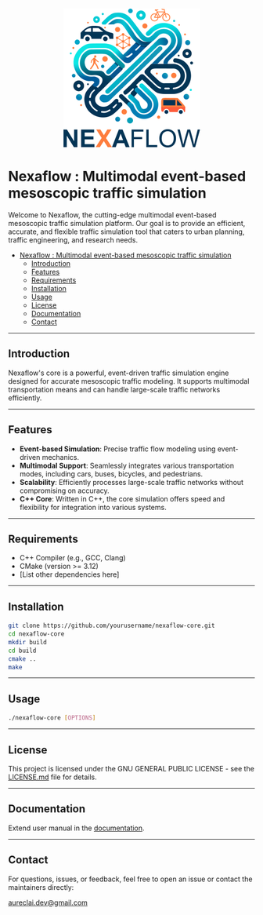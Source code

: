 
<p align="center">
  <img src="https://github.com/AureClai/nexaflow-core/blob/main/img/logo_nom_256.png" width=279 height=283/>
</p>


# Nexaflow : Multimodal event-based mesoscopic traffic simulation

Welcome to Nexaflow, the cutting-edge multimodal event-based mesoscopic traffic simulation platform. Our goal is to provide an efficient, accurate, and flexible traffic simulation tool that caters to urban planning, traffic engineering, and research needs.

- [Nexaflow : Multimodal event-based mesoscopic traffic simulation](#nexaflow--multimodal-event-based-mesoscopic-traffic-simulation)
  - [Introduction](#introduction)
  - [Features](#features)
  - [Requirements](#requirements)
  - [Installation](#installation)
  - [Usage](#usage)
  - [License](#license)
  - [Documentation](#documentation)
  - [Contact](#contact)


---

## Introduction

Nexaflow's core is a powerful, event-driven traffic simulation engine designed for accurate mesoscopic traffic modeling. It supports multimodal transportation means and can handle large-scale traffic networks efficiently.

---

## Features

- **Event-based Simulation**: Precise traffic flow modeling using event-driven mechanics.
- **Multimodal Support**: Seamlessly integrates various transportation modes, including cars, buses, bicycles, and pedestrians.
- **Scalability**: Efficiently processes large-scale traffic networks without compromising on accuracy.
- **C++ Core**: Written in C++, the core simulation offers speed and flexibility for integration into various systems.

---

## Requirements

- C++ Compiler (e.g., GCC, Clang)
- CMake (version >= 3.12)
- [List other dependencies here]

---

## Installation

```bash
git clone https://github.com/yourusername/nexaflow-core.git
cd nexaflow-core
mkdir build
cd build
cmake ..
make
```
---

## Usage

```bash
./nexaflow-core [OPTIONS]
```
---
## License
This project is licensed under the GNU GENERAL PUBLIC LICENSE - see the [LICENSE.md](https://github.com/AureClai/nexaflow-core/blob/main/LICENSE) file for details.

---

## Documentation
Extend user manual in the [documentation](#).

---
## Contact
For questions, issues, or feedback, feel free to open an issue or contact the maintainers directly:

aureclai.dev@gmail.com
